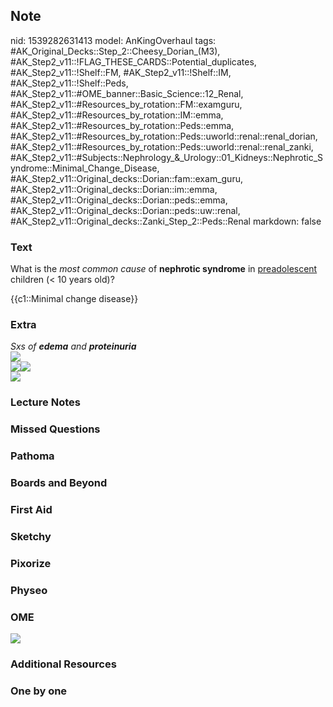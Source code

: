 ## Note
nid: 1539282631413
model: AnKingOverhaul
tags: #AK_Original_Decks::Step_2::Cheesy_Dorian_(M3), #AK_Step2_v11::!FLAG_THESE_CARDS::Potential_duplicates, #AK_Step2_v11::!Shelf::FM, #AK_Step2_v11::!Shelf::IM, #AK_Step2_v11::!Shelf::Peds, #AK_Step2_v11::#OME_banner::Basic_Science::12_Renal, #AK_Step2_v11::#Resources_by_rotation::FM::examguru, #AK_Step2_v11::#Resources_by_rotation::IM::emma, #AK_Step2_v11::#Resources_by_rotation::Peds::emma, #AK_Step2_v11::#Resources_by_rotation::Peds::uworld::renal::renal_dorian, #AK_Step2_v11::#Resources_by_rotation::Peds::uworld::renal::renal_zanki, #AK_Step2_v11::#Subjects::Nephrology_&_Urology::01_Kidneys::Nephrotic_Syndrome::Minimal_Change_Disease, #AK_Step2_v11::Original_decks::Dorian::fam::exam_guru, #AK_Step2_v11::Original_decks::Dorian::im::emma, #AK_Step2_v11::Original_decks::Dorian::peds::emma, #AK_Step2_v11::Original_decks::Dorian::peds::uw::renal, #AK_Step2_v11::Original_decks::Zanki_Step_2::Peds::Renal
markdown: false

### Text
What is the <i>most common cause</i> of <b>nephrotic syndrome</b>
in <u>preadolescent</u> children (< 10 years old)?
<div>
  {{c1::Minimal change disease}}
</div>

### Extra
<div>
  <div>
    <i>Sxs of <b>edema</b> and <b>proteinuria</b></i>
  </div><i><img src="mcd%20smaller.png"></i>
  <div>
    <img src="nephro%20(1).PNG"><i><img src=
    "paste-1645041193844737.jpg"></i>
  </div>
  <div>
    <i><img src="paste-3231035177304065.jpg"></i>
  </div>
</div>

### Lecture Notes


### Missed Questions


### Pathoma


### Boards and Beyond


### First Aid


### Sketchy


### Pixorize


### Physeo


### OME
<div class="ome-widget">
  <a href="https://onlinemeded.org/spa/renal?ref=anki"><img src=
  "_OME_AnkiFlashcards_Topic_2.png"></a>
</div>

### Additional Resources


### One by one

